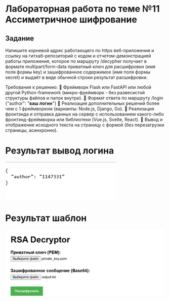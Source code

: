 # Лабораторная работа по теме №11 Ассиметричное шифрование 

## Задание 
Напишите корневой адрес работающего по https веб-приложения и ссылку на гитхаб-репозиторий с кодом и отчетом-демонстрацией работы приложения, которое по маршруту /decypher получает в формате multipart/form-data приватный ключ для расшифровки (имя поля формы key) и зашифрованное содержимое (имя поля формы secret) и выдаёт в виде обычной строки результат расшифровки.

Требования к решению: 
:small_red_triangle:  Фреймворк Flask или FastAPI или любой другой Python-framework (микро-фреймворк - без развесистой структуры файлов и папок внутри). 
:small_red_triangle:  Формат ответа по маршруту /login {"author": "__ваш логин__"}
:small_red_triangle:  Реализация дополнительных решений более чем с 1 фреймворком (варианты: Node.js, Django, Go). 
:small_red_triangle:  Реализация фронтэнда и отправка данных на сервер с использованием какого-либо фронтэнд-фреймворка или библиотеки (Vue.js, Svelte, React).
:small_red_triangle:  Вывод и отображение исходного текста на страницу с формой (без перезагрузки страницы, асинхронно).

# Результат вывод логина
![скриншот](https://github.com/BlohinaValeria/Computer-workshop-IVT/blob/main/LR%2011/login.png)

# Результат шаблон
![скриншот](https://github.com/BlohinaValeria/Computer-workshop-IVT/blob/main/LR%2011/result.png)
